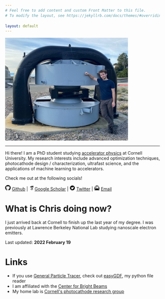 ```yaml
---
# Feel free to add content and custom Front Matter to this file.
# To modify the layout, see https://jekyllrb.com/docs/themes/#overriding-theme-defaults

layout: default
---
```


<img src="/assets/photo_of_me.jpeg" alt="photo of me" class="center" width="400">

---
Hi there!
I am a PhD student studying [accelerator physics](https://en.wikipedia.org/wiki/Accelerator_physics) at Cornell University.
My research interests include advanced optimization techniques, photocathode design / characterization, ultrafast science, and the applications of machine learning to accelerators.

Check me out at the following socials!

<img src="/assets/GitHub-Mark-32px.png" height="18"> [Github](https://github.com/electronsandstuff) | <img src="/assets/icons8-google-scholar.svg" height="18">[Google Scholar](https://scholar.google.com/citations?user=3PDcxFYAAAAJ) | <img src="/assets/104461_twitter_icon.png" height="18"> [Twitter](https://twitter.com/ElectronsNStuff) | <img src="/assets/icons8-email-open-50.png" height="18"> [Email](mailto:website-contact@chris-pierce.com)

# What is Chris doing now?
I just arrived back at Cornell to finish up the last year of my degree.
I was previously at Lawrence Berkeley National Lab studying nanoscale electron emitters.

Last updated: __2022 February 19__


# Links
 * If you use [General Particle Tracer](http://www.pulsar.nl/gpt/), check out [easyGDF](https://github.com/electronsandstuff/easygdf), my python file reader
 * I am affiliated with the [Center for Bright Beams](https://cbb.cornell.edu/)
 * My home lab is [Cornell's photocathode research group](https://www.classe.cornell.edu/~ib38/)
